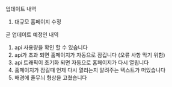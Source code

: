 업데이트 내역
1. 대규모 홈페이지 수정


곧 업데이트 예정인 내역
1. api 사용량을 확인 할 수 있습니다
2. api가 초과 되면 홈페이지가 자동으로 잠깁니다 (오류 사항 막기 위함)
3. api 트래픽이 초기화 되면 자동으로 홈페이지가 다시 열립니다
4. 홈페이지가 잠길때 언제 다시 열리는지 알려주는 텍스트가 떠있습니다
5. 배경에 줄무늬 형상을 고쳤습니다
